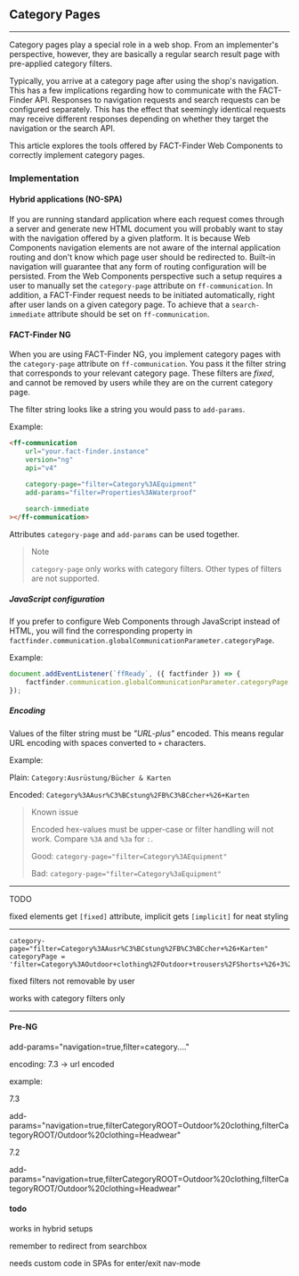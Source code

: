 ## Category Pages

---

Category pages play a special role in a web shop.
From an implementer's perspective, however, they are basically a regular search result page with pre-applied category filters.

Typically, you arrive at a category page after using the shop's navigation.
This has a few implications regarding how to communicate with the FACT-Finder API.
Responses to navigation requests and search requests can be configured separately.
This has the effect that seemingly identical requests may receive different responses depending on whether they target the navigation or the search API.

This article explores the tools offered by FACT-Finder Web Components to correctly implement category pages.



[comment]: <> (important for endpoints /search /navigation)



### Implementation

#### Hybrid applications (NO-SPA)
If you are running standard application where each request comes through a server and generate new HTML document you will probably want to stay with the navigation offered by a given platform.
It is because Web Components navigation elements are not aware of the internal application routing and don't know which page user should be redirected to.
Built-in navigation will guarantee that any form of routing configuration will be persisted.
From the Web Components perspective such a setup requires a user to manually set the `category-page` attribute on `ff-communication`.
In addition, a FACT-Finder request needs to be initiated automatically, right after user lands on a given category page.
To achieve that a `search-immediate` attribute should be set on `ff-communication`.




#### FACT-Finder NG

When you are using FACT-Finder NG, you implement category pages with the `category-page` attribute on `ff-communication`.
You pass it the filter string that corresponds to your relevant category page.
These filters are _fixed_, and cannot be removed by users while they are on the current category page.

The filter string looks like a string you would pass to `add-params`.

Example:
```html
<ff-communication
    url="your.fact-finder.instance"
    version="ng"
    api="v4"

    category-page="filter=Category%3AEquipment"
    add-params="filter=Properties%3AWaterproof"
    
    search-immediate
></ff-communication>
```

Attributes `category-page` and `add-params` can be used together.

> Note
>
> `category-page` only works with category filters.
> Other types of filters are not supported.


##### JavaScript configuration

If you prefer to configure Web Components through JavaScript instead of HTML, you will find the corresponding property in `factfinder.communication.globalCommunicationParameter.categoryPage`.

Example:
```js
document.addEventListener(`ffReady`, ({ factfinder }) => {
    factfinder.communication.globalCommunicationParameter.categoryPage = `filter=Category%3AEquipment`;
});
```


##### Encoding

Values of the filter string must be _"URL-plus"_ encoded.
This means regular URL encoding with spaces converted to `+` characters.

Example:

Plain: `Category:Ausrüstung/Bücher & Karten`

Encoded: `Category%3AAusr%C3%BCstung%2FB%C3%BCcher+%26+Karten`

> Known issue
>
> Encoded hex-values must be upper-case or filter handling will not work.
> Compare `%3A` and `%3a` for `:`.
>
> Good: `category-page="filter=Category%3AEquipment"`
>
> Bad: `category-page="filter=Category%3aEquipment"`



---
TODO

fixed elements get `[fixed]` attribute, implicit gets `[implicit]` for neat styling


---

```
category-page="filter=Category%3AAusr%C3%BCstung%2FB%C3%BCcher+%26+Karten"
categoryPage = 'filter=Category%3AOutdoor+clothing%2FOutdoor+trousers%2FShorts+%26+3%252F4+length+trousers';
```





fixed filters not removable by user

works with category filters only

---


#### Pre-NG

add-params="navigation=true,filter=category...."


encoding:
7.3 -> url encoded


example:

7.3

add-params="navigation=true,filterCategoryROOT=Outdoor%20clothing,filterCategoryROOT/Outdoor%20clothing=Headwear"

7.2

add-params="navigation=true,filterCategoryROOT=Outdoor%20clothing,filterCategoryROOT/Outdoor%20clothing=Headwear"




#### todo


works in hybrid setups

remember to redirect from searchbox


needs custom code in SPAs for enter/exit nav-mode




[comment]: <> (deprecate asn-remove-all[keep-category-path])




